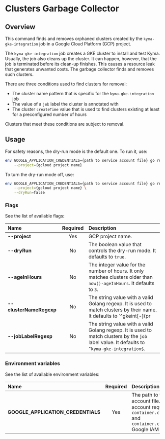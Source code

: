 # Clusters Garbage Collector

## Overview

This command finds and removes orphaned clusters created by the `kyma-gke-integration` job in a Google Cloud Platform (GCP) project.

The `kyma-gke-integration` job creates a GKE cluster to install and test Kyma.
Usually, the job also cleans up the cluster.
It can happen, however, that the job is terminated before its clean-up finishes.
This causes a resource leak that generates unwanted costs.
The garbage collector finds and removes such clusters.

There are three conditions used to find clusters for removal:
- The cluster name pattern that is specific for the `kyma-gke-integration` job
- The value of a `job` label the cluster is annotated with
- The cluster `createTime` value that is used to find clusters existing at least for a preconfigured number of hours

Clusters that meet these conditions are subject to removal.

## Usage

For safety reasons, the dry-run mode is the default one.
To run it, use:
```bash
env GOOGLE_APPLICATION_CREDENTIALS={path to service account file} go run main.go \
    --project={gcloud project name}
```

To turn the dry-run mode off, use:
```bash
env GOOGLE_APPLICATION_CREDENTIALS={path to service account file} go run main.go \
    --project={gcloud project name} \
    --dryRun=false
```

### Flags

See the list of available flags:

| Name                      | Required | Description                                                                                          |
| :------------------------ | :------: | :--------------------------------------------------------------------------------------------------- |
| **--project**             |   Yes    | GCP project name.
| **--dryRun**              |    No    | The boolean value that controls the dry-run mode. It defaults to `true`.
| **--ageInHours**          |    No    | The integer value for the number of hours. It only matches clusters older than `now()-ageInHours`. It defaults to `3`.
| **--clusterNameRegexp**   |    No    | The string value with a valid Golang regexp. It is used to match clusters by their name. It defaults to `^gkeint[-](pr|commit)[-].*`.
| **--jobLabelRegexp**      |    No    | The string value with a valid Golang regexp. It is used to match clusters by the `job` label value. It defaults to `^kyma-gke-integration$`.

### Environment variables

See the list of available environment variables:

| Name                                  | Required | Description                                                                                          |
| :------------------------------------ | :------: | :--------------------------------------------------------------------------------------------------- |
| **GOOGLE_APPLICATION_CREDENTIALS**    |    Yes   | The path to the service account file. The service account requires at least: `container.clusters.list` and `container.clusters.delete` Google IAM permissions. |

